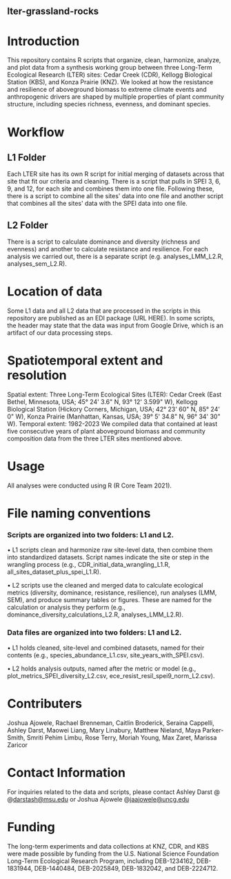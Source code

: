 ## lter-grassland-rocks

# Introduction
This repository contains R scripts that organize, clean, harmonize, analyze, and plot data from a synthesis working group between three Long-Term Ecological Research (LTER) sites: Cedar Creek (CDR), Kellogg Biological Station (KBS), and Konza Prairie (KNZ). We looked at how the resistance and resilience of aboveground biomass to extreme climate events and anthropogenic drivers are shaped by multiple properties of plant community structure, including species richness, evenness, and dominant species.

# Workflow
## L1 Folder

Each LTER site has its own R script for initial merging of datasets across that site that fit our criteria and cleaning. There is a script that pulls in SPEI 3, 6, 9, and 12, for each site and combines them into one file. Following these, there is a script to combine all the sites' data into one file and another script that combines all the sites' data with the SPEI data into one file.

## L2 Folder
There is a script to calculate dominance and diversity (richness and evenness) and another to calculate resistance and resilience. For each analysis we carried out, there is a separate script (e.g. analyses_LMM_L2.R, analyses_sem_L2.R). 

# Location of data
Some L1 data and all L2 data that are processed in the scripts in this repository are published as an EDI package (URL HERE). In some scripts, the header may state that the data was input from Google Drive, which is an artifact of our data processing steps.

# Spatiotemporal extent and resolution
Spatial extent: Three Long-Term Ecological Sites (LTER): Cedar Creek (East Bethel, Minnesota, USA; 45° 24' 3.6" N, 93° 12' 3.599" W), Kellogg Biological Station (Hickory Corners, Michigan, USA; 42° 23' 60" N, 85° 24' 0" W), Konza Prairie (Manhattan, Kansas, USA; 39° 5' 34.8" N, 96° 34' 30" W).
Temporal extent: 1982-2023
We compiled data that contained at least five consecutive years of plant aboveground biomass and community composition data from the three LTER sites mentioned above.

# Usage
All analyses were conducted using R (R Core Team 2021).

# File naming conventions
### Scripts are organized into two folders: L1 and L2.

•	L1 scripts clean and harmonize raw site-level data, then combine them into standardized datasets. Script names indicate the site or step in the wrangling process (e.g., CDR_initial_data_wrangling_L1.R, all_sites_dataset_plus_spei_L1.R).

•	L2 scripts use the cleaned and merged data to calculate ecological metrics (diversity, dominance, resistance, resilience), run analyses (LMM, SEM), and produce summary tables or figures. These are named for the calculation or analysis they perform (e.g., dominance_diversity_calculations_L2.R, analyses_LMM_L2.R).

### Data files are organized into two folders: L1 and L2.

•	L1 holds cleaned, site-level and combined datasets, named for their contents (e.g., species_abundance_L1.csv, site_years_with_SPEI.csv).

•	L2 holds analysis outputs, named after the metric or model (e.g., plot_metrics_SPEI_diversity_L2.csv, ece_resist_resil_spei9_norm_L2.csv).

# Contributers

Joshua Ajowele, Rachael Brenneman, Caitlin Broderick, Seraina Cappelli, Ashley Darst, Maowei Liang, Mary Linabury, Matthew Nieland, Maya Parker-Smith, Smriti Pehim Limbu, Rose Terry, Moriah Young, Max Zaret, Marissa Zaricor

# Contact Information
For inquiries related to the data and scripts, please contact Ashley Darst @ @darstash@msu.edu or Joshua Ajowele @jaajowele@uncg.edu

# Funding
The long-term experiments and data collections at KNZ, CDR, and KBS were made possible by funding from the U.S. National Science Foundation Long-Term Ecological Research Program, including DEB-1234162, DEB-1831944, DEB-1440484, DEB-2025849, DEB-1832042, and DEB-2224712.

